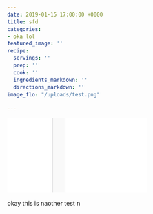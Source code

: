 ```yaml
---
date: 2019-01-15 17:00:00 +0000
title: sfd
categories:
- oka lol
featured_image: ''
recipe:
  servings: ''
  prep: ''
  cook: ''
  ingredients_markdown: ''
  directions_markdown: ''
image_flo: "/uploads/test.png"

---
```

![](/uploads/test.png)

okay this is naother test n